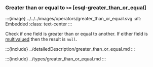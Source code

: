 ### Greater than or equal to `>=` [esql-greater_than_or_equal]

:::{image} ../../../images/operators/greater_than_or_equal.svg
:alt: Embedded
:class: text-center
:::

Check if one field is greater than or equal to another. If either field is [multivalued](/reference/query-languages/esql/esql-multivalued-fields.md) then the result is `null`.

:::{include} ../detailedDescription/greater_than_or_equal.md
:::

:::{include} ../types/greater_than_or_equal.md
:::
